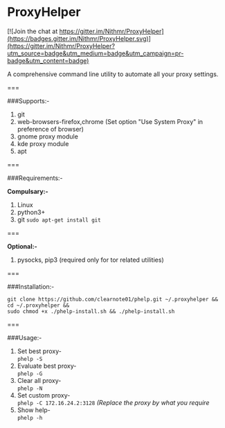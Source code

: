 # ProxyHelper

[![Join the chat at https://gitter.im/Nithmr/ProxyHelper](https://badges.gitter.im/Nithmr/ProxyHelper.svg)](https://gitter.im/Nithmr/ProxyHelper?utm_source=badge&utm_medium=badge&utm_campaign=pr-badge&utm_content=badge)

A comprehensive command line utility to automate all your proxy settings.  
  
===

###Supports:-
  
1. git
2. web-browsers-firefox,chrome (Set option "Use System Proxy" in preference of browser)
3. gnome proxy module
4. kde proxy module
5. apt                                 
  

===

###Requirements:-
  
**Compulsary:-**  
  
1. Linux  
2. python3+  
3. git 
`sudo apt-get install git`  
  
===  
  
**Optional:-**  
  
1. pysocks, pip3 (required only for tor related utilities)  
  
===
  
###Installation:-  

```
git clone https://github.com/clearnote01/phelp.git ~/.proxyhelper && cd ~/.proxyhelper && 
sudo chmod +x ./phelp-install.sh && ./phelp-install.sh
```  

===  
  
  
###Usage:- 
  
1. Set best proxy-  
```phelp -S```  
2. Evaluate best proxy-  
```phelp -G```  
3. Clear all proxy-  
```phelp -N```  
4. Set custom proxy-  
```phelp -C 172.16.24.2:3128``` *(Replace the proxy by what you require* 
5. Show help-    
`phelp -h`  
  

